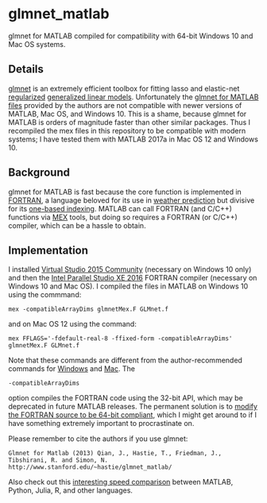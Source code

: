 # glmnet_matlab
glmnet for MATLAB compiled for compatibility with 64-bit Windows 10 and Mac OS systems.
## Details
[glmnet](https://web.stanford.edu/~hastie/glmnet/glmnet_alpha.html) is an extremely efficient toolbox for fitting lasso and elastic-net [regularized](https://en.wikipedia.org/wiki/Regularization_(mathematics)) [generalized linear models](https://en.wikipedia.org/wiki/Generalized_linear_model). Unfortunately the [glmnet for MATLAB files](https://web.stanford.edu/~hastie/glmnet_matlab/) provided by the authors are not compatible with newer versions of MATLAB, Mac OS, and Windows 10. This is a shame, because glmnet for MATLAB is orders of magnitude faster than other similar packages. Thus I recompiled the mex files in this repository to be compatible with modern systems; I have tested them with MATLAB 2017a in Mac OS 12 and Windows 10.
## Background
glmnet for MATLAB is fast because the core function is implemented in [FORTRAN](https://en.wikipedia.org/wiki/Fortran), a language beloved for its use in [weather prediction](https://imgur.com/gallery/EeI8V3E) but divisive for its [one-based indexing](https://en.wikipedia.org/wiki/Zero-based_numbering). MATLAB can call FORTRAN (and C/C++) functions via [MEX](https://www.mathworks.com/help/matlab/matlab_external/introducing-mex-files.html) tools, but doing so requires a FORTRAN (or C/C++) compiler, which can be a hassle to obtain.
## Implementation
I installed [Virtual Studio 2015 Community](https://visualstudio.microsoft.com/vs/older-downloads/) (necessary on Windows 10 only) and then the [Intel Parallel Studio XE 2016](https://software.intel.com/en-us/parallel-studio-xe/choose-download) FORTRAN compiler (necessary on Windows 10 and Mac OS). I compiled the files in MATLAB on Windows 10 using the commmand:
```
mex -compatibleArrayDims glmnetMex.F GLMnet.f 
```
and on Mac OS 12 using the command:
```
mex FFLAGS='-fdefault-real-8 -ffixed-form -compatibleArrayDims' glmnetMex.F GLMnet.f
```
Note that these commands are different from the author-recommended commands for [Windows](https://web.stanford.edu/~hastie/glmnet_matlab/win64compile.html) and [Mac](https://web.stanford.edu/~hastie/glmnet_matlab/mac64compile.html). The 
```
-compatibleArrayDims
```
option compiles the FORTRAN code using the 32-bit API, which may be deprecated in future MATLAB releases. The permanent solution is to [modify the FORTRAN source to be 64-bit compliant](https://www.mathworks.com/help/matlab/matlab_external/upgrading-mex-files-to-use-64-bit-api.html), which I might get around to if I have something extremely important to procrastinate on.

Please remember to cite the authors if you use glmnet:
```
Glmnet for Matlab (2013) Qian, J., Hastie, T., Friedman, J., Tibshirani, R. and Simon, N.
http://www.stanford.edu/~hastie/glmnet_matlab/
```
Also check out this [interesting speed comparison](https://modelingguru.nasa.gov/docs/DOC-2676) between MATLAB, Python, Julia, R, and other languages.
